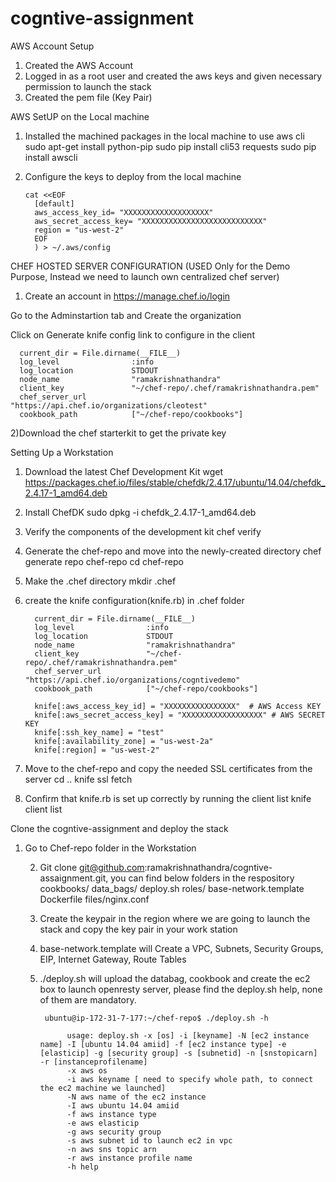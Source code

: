 # cogntive-assignment

AWS Account Setup

1) Created the AWS Account
2) Logged in as a root user and created the aws keys and given necessary permission to launch the stack
3) Created the pem file (Key Pair) 

AWS SetUP on the Local machine
   
   1) Installed the machined packages in the local machine to use aws cli
           sudo apt-get install python-pip
           sudo pip install cli53 requests
           sudo pip install awscli 
   2) Configure the keys to deploy from the local machine        
   
          cat <<EOF
            [default]
            aws_access_key_id= "XXXXXXXXXXXXXXXXXXX"
            aws_secret_access_key= "XXXXXXXXXXXXXXXXXXXXXXXXXXX"
            region = "us-west-2"
            EOF
            ) > ~/.aws/config

CHEF HOSTED SERVER CONFIGURATION (USED Only for the Demo Purpose, Instead we need to launch own centralized chef server)

1) Create an account in https://manage.chef.io/login

Go to the Adminstartion tab and Create the organization

Click on Generate knife config link to configure in the client

      current_dir = File.dirname(__FILE__)
      log_level                :info
      log_location             STDOUT
      node_name                "ramakrishnathandra"
      client_key               "~/chef-repo/.chef/ramakrishnathandra.pem"
      chef_server_url          "https://api.chef.io/organizations/cleotest"
      cookbook_path            ["~/chef-repo/cookbooks"]

2)Download the chef starterkit to get the private key

Setting Up a Workstation

1) Download the latest Chef Development Kit wget https://packages.chef.io/files/stable/chefdk/2.4.17/ubuntu/14.04/chefdk_2.4.17-1_amd64.deb

2) Install ChefDK
     sudo dpkg -i chefdk_2.4.17-1_amd64.deb

3)  Verify the components of the development kit
     chef verify

4) Generate the chef-repo and move into the newly-created directory
     chef generate repo chef-repo
     cd chef-repo

5) Make the .chef directory
     mkdir .chef

6) create the knife configuration(knife.rb) in .chef folder
    
         current_dir = File.dirname(__FILE__)
         log_level                :info
         log_location             STDOUT
         node_name                "ramakrishnathandra"
         client_key               "~/chef-repo/.chef/ramakrishnathandra.pem"
         chef_server_url          "https://api.chef.io/organizations/cogntivedemo"
         cookbook_path            ["~/chef-repo/cookbooks"]

         knife[:aws_access_key_id] = "XXXXXXXXXXXXXXXX"  # AWS Access KEY
         knife[:aws_secret_access_key] = "XXXXXXXXXXXXXXXXXX" # AWS SECRET KEY
         knife[:ssh_key_name] = "test"
         knife[:availability_zone] = "us-west-2a"
         knife[:region] = "us-west-2"

  7) Move to the chef-repo and copy the needed SSL certificates from the server
       cd ..
       knife ssl fetch

  8) Confirm that knife.rb is set up correctly by running the client list
       knife client list
       

            
Clone the cogntive-assignment and deploy the stack

1) Go to Chef-repo folder in the Workstation
   
   2) Git clone git@github.com:ramakrishnathandra/cogntive-assaignment.git, you can find below folders in the respository
             cookbooks/
             data_bags/
             deploy.sh
             roles/
             base-network.template
             Dockerfile
             files/nginx.conf
   
   3) Create the keypair in the region where we are going to launch the stack and copy the key pair in your work station
   
   4) base-network.template will Create a VPC, Subnets, Security Groups, EIP, Internet Gateway, Route Tables
   
   5) ./deploy.sh will upload the databag, cookbook and create the ec2 box to launch openresty server, please find the deploy.sh help, none of them are mandatory.
           
           ubuntu@ip-172-31-7-177:~/chef-repo$ ./deploy.sh -h

                usage: deploy.sh -x [os] -i [keyname] -N [ec2 instance name] -I [ubuntu 14.04 amiid] -f [ec2 instance type] -e [elasticip] -g [security group] -s [subnetid] -n [snstopicarn] -r [instanceprofilename]
                -x aws os
                -i aws keyname [ need to specify whole path, to connect the ec2 machine we launched]
                -N aws name of the ec2 instance
                -I aws ubuntu 14.04 amiid
                -f aws instance type
                -e aws elasticip
                -g aws security group
                -s aws subnet id to launch ec2 in vpc
                -n aws sns topic arn
                -r aws instance profile name
                -h help

